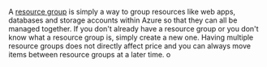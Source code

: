 A [resource group](../articles/azure-resource-manager/resource-group-overview.md#terminology) is simply a way to group resources like web apps, databases and storage accounts within Azure so that they can all be managed together. If you don't already have a resource group or you don't know what a resource group is, simply create a new one. Having multiple resource groups does not directly affect price and you can always move items between resource groups at a later time. o 
